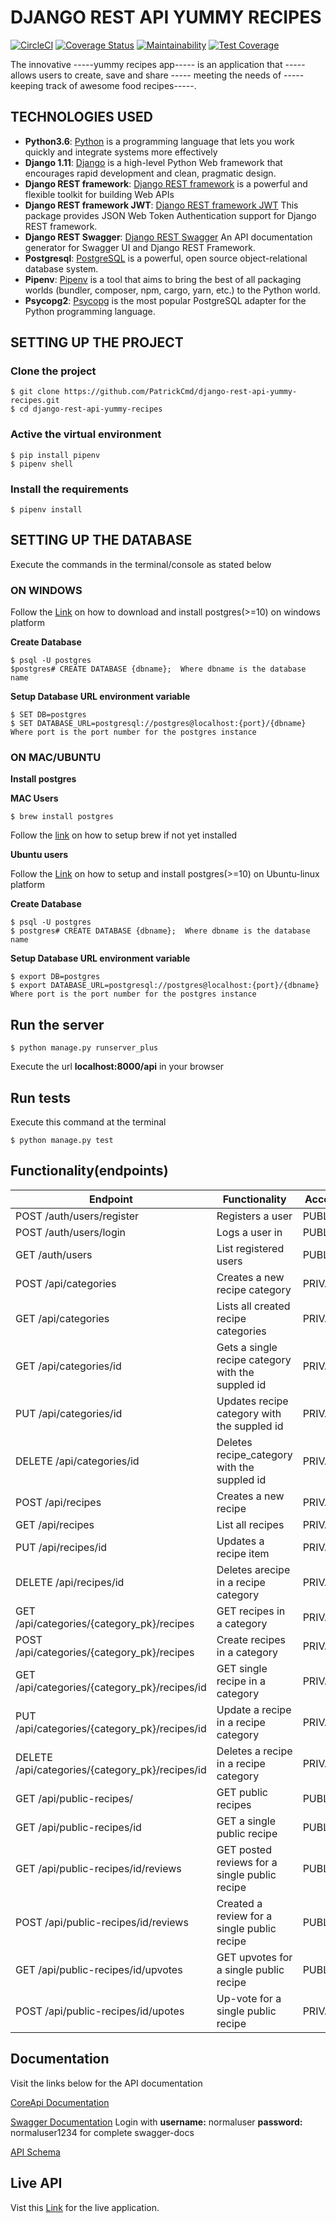 # DJANGO REST API YUMMY RECIPES

[![CircleCI](https://circleci.com/gh/PatrickCmd/django-rest-api-yummy-recipes/tree/develop.svg?style=svg)](https://circleci.com/gh/PatrickCmd/django-rest-api-yummy-recipes/tree/develop)
[![Coverage Status](https://coveralls.io/repos/github/PatrickCmd/django-rest-api-yummy-recipes/badge.svg?branch=develop)](https://coveralls.io/github/PatrickCmd/django-rest-api-yummy-recipes?branch=develop)
[![Maintainability](https://api.codeclimate.com/v1/badges/6ae0fd096be1b2118fe0/maintainability)](https://codeclimate.com/github/PatrickCmd/django-rest-api-yummy-recipes/maintainability)
[![Test Coverage](https://api.codeclimate.com/v1/badges/6ae0fd096be1b2118fe0/test_coverage)](https://codeclimate.com/github/PatrickCmd/django-rest-api-yummy-recipes/test_coverage)

 The innovative -----yummy recipes app----- is an application that  -----allows users  to create, save and share ----- meeting the needs of -----keeping track of awesome food recipes-----.

## TECHNOLOGIES USED
- **Python3.6**: [Python](https://www.python.org/) is a programming language that lets you work quickly and integrate systems more effectively
- **Django 1.11**: [Django](https://docs.djangoproject.com/en/1.11/) is a high-level Python Web framework that encourages rapid development and clean, pragmatic design.
- **Django REST framework**: [Django REST framework](http://www.django-rest-framework.org/) is a powerful and flexible toolkit for building Web APIs
- **Django REST framework JWT**: [Django REST framework JWT](http://getblimp.github.io/django-rest-framework-jwt/) This package provides JSON Web Token Authentication support for Django REST framework.
- **Django REST Swagger**: [Django REST Swagger](https://github.com/marcgibbons/django-rest-swagger) An API documentation generator for Swagger UI and Django REST Framework.
- **Postgresql**: [PostgreSQL](https://www.postgresql.org/) is a powerful, open source object-relational database system.
- **Pipenv**: [Pipenv](https://docs.pipenv.org/) is a tool that aims to bring the best of all packaging worlds (bundler, composer, npm, cargo, yarn, etc.) to the Python world.
- **Psycopg2**: [Psycopg](http://initd.org/psycopg/) is the most popular PostgreSQL adapter for the Python programming language.

## SETTING UP THE PROJECT

### Clone the project
```
$ git clone https://github.com/PatrickCmd/django-rest-api-yummy-recipes.git
$ cd django-rest-api-yummy-recipes
```

### Active the virtual environment
```
$ pip install pipenv
$ pipenv shell
```

### Install the requirements
```
$ pipenv install
```

## SETTING UP THE DATABASE
Execute the commands in the terminal/console as stated below

### ON WINDOWS
Follow the [Link](https://www.enterprisedb.com/downloads/postgres-postgresql-downloads) on how to download 
and install postgres(>=10) on windows platform

**Create Database**
```
$ psql -U postgres
$postgres# CREATE DATABASE {dbname};  Where dbname is the database name
```
**Setup Database URL environment variable**
```
$ SET DB=postgres
$ SET DATABASE_URL=postgresql://postgres@localhost:{port}/{dbname} Where port is the port number for the postgres instance
```

### ON MAC/UBUNTU
**Install postgres**

**MAC Users**
```
$ brew install postgres
```
Follow the [link](https://brew.sh/) on how to setup brew if not yet installed

**Ubuntu users**

Follow the [Link](https://www.postgresql.org/download/linux/ubuntu/) on how to setup 
and install postgres(>=10) on Ubuntu-linux platform

**Create Database**
```
$ psql -U postgres
$ postgres# CREATE DATABASE {dbname};  Where dbname is the database name
```
**Setup Database URL environment variable**
```
$ export DB=postgres
$ export DATABASE_URL=postgresql://postgres@localhost:{port}/{dbname} Where port is the port number for the postgres instance
```

## Run the server
```
$ python manage.py runserver_plus
```
Execute the url **localhost:8000/api** in your browser

## Run tests
Execute this command at the terminal
```
$ python manage.py test
```
## Functionality(endpoints)
Endpoint | Functionality| Access
------------ | ------------- | ------------- 
POST /auth/users/register | Registers a user | PUBLIC
POST /auth/users/login |Logs a user in | PUBLIC
GET /auth/users |List registered users| PUBLIC
POST /api/categories | Creates a new recipe category | PRIVATE
GET /api/categories | Lists all created recipe categories | PRIVATE
GET /api/categories/id | Gets a single recipe category with the suppled id | PRIVATE
PUT /api/categories/id | Updates recipe category with the suppled id | PRIVATE
DELETE /api/categories/id | Deletes recipe_category with the suppled id | PRIVATE
POST /api/recipes | Creates a new recipe | PRIVATE
GET /api/recipes | List all recipes | PRIVATE
PUT /api/recipes/id | Updates a recipe item | PRIVATE
DELETE /api/recipes/id | Deletes arecipe in a recipe category | PRIVATE
GET /api/categories/{category_pk}/recipes | GET recipes in a category | PRIVATE
POST /api/categories/{category_pk}/recipes | Create recipes in a category | PRIVATE
GET /api/categories/{category_pk}/recipes/id | GET single recipe in a category | PRIVATE
PUT /api/categories/{category_pk}/recipes/id | Update a recipe in a recipe category | PRIVATE
DELETE /api/categories/{category_pk}/recipes/id | Deletes a recipe in a recipe category | PRIVATE
GET /api/public-recipes/ | GET public recipes | PUBLIC
GET /api/public-recipes/id | GET a single public recipe | PUBLIC
GET /api/public-recipes/id/reviews | GET posted reviews for a single public recipe | PUBLIC
POST /api/public-recipes/id/reviews | Created a review for a single public recipe | PUBLIC
GET /api/public-recipes/id/upvotes | GET upvotes for a single public recipe | PUBLIC
POST /api/public-recipes/id/upotes | Up-vote for a single public recipe | PRIVATE

## Documentation
Visit the links below for the API documentation

[CoreApi Documentation](https://django-yummy-recipes.herokuapp.com/docs/)

[Swagger Documentation](https://django-yummy-recipes.herokuapp.com/api_docs/) Login with **username:** normaluser
**password:** normaluser1234 for complete swagger-docs

[API Schema](https://django-yummy-recipes.herokuapp.com/schema/)

## Live API
Vist this [Link](https://django-yummy-recipes.herokuapp.com/api/) for the live application.